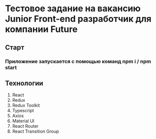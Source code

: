 # Тестовое задание на вакансию Junior Front-end разработчик для компании Future

## Старт
### Приложение запускается с помощью команд npm i / npm start

## Технологии 
1. React
3. Redux
4. Redux Toolkit
5. Typescript
6. Axios
7. Material UI 
8. React Router
9. React Transition Group
